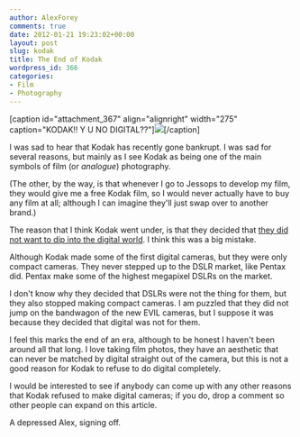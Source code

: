 ```yaml
---
author: AlexForey
comments: true
date: 2012-01-21 19:23:02+00:00
layout: post
slug: kodak
title: The End of Kodak
wordpress_id: 366
categories:
- Film
- Photography
---
```


[caption id="attachment_367" align="alignright" width="275" caption="KODAK!! Y U NO DIGITAL??"][![](http://newfangled.me/wp-content/uploads/2012/01/kodak_pixelated-275x171111.jpg)](http://newfangled.me/wp-content/uploads/2012/01/kodak_pixelated-275x171111.jpg)[/caption]

I was sad to hear that Kodak has recently gone bankrupt. I was sad for several reasons, but mainly as I see Kodak as being one of the main symbols of film (or _analogue_) photography.

(The other, by the way, is that whenever I go to Jessops to develop my film, they would give me a free Kodak film, so I would never actually have to buy any film at all; although I can imagine they'll just swap over to another brand.)

The reason that I think Kodak went under, is that they decided that [they did not want to dip into the digital world](http://mashable.com/2012/01/20/kodak-digital-missteps/). I think this was a big mistake.

Although Kodak made some of the first digital cameras, but they were only compact cameras. They never stepped up to the DSLR market, like Pentax did. Pentax make some of the highest megapixel DSLRs on the market.

I don't know why they decided that DSLRs were not the thing for them, but they also stopped making compact cameras. I am puzzled that they did not jump on the bandwagon of the new EVIL cameras, but I suppose it was because they decided that digital was not for them.

I feel this marks the end of an era, although to be honest I haven't been around all that long. I love taking film photos, they have an aesthetic that can never be matched by digital straight out of the camera, but this is not a good reason for Kodak to refuse to do digital completely.

I would be interested to see if anybody can come up with any other reasons that Kodak refused to make digital cameras; if you do, drop a comment so other people can expand on this article.

A depressed Alex, signing off.
